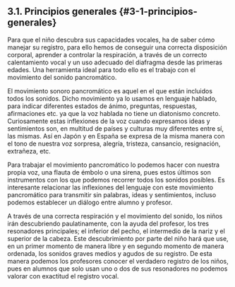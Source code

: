 ## 3.1\. Principios generales {#3-1-principios-generales}

Para que el niño descubra sus capacidades vocales, ha de saber cómo manejar su registro, para ello hemos de conseguir una correcta disposición corporal, aprender a controlar la respiración, a través de un correcto calentamiento vocal y un uso adecuado del diafragma desde las primeras edades. Una herramienta ideal para todo ello es el trabajo con el movimiento del sonido pancromático.

El movimiento sonoro pancromático es aquel en el que están incluidos todos los sonidos. Dicho movimiento ya lo usamos en lenguaje hablado, para indicar diferentes estados de ánimo, preguntas, respuestas, afirmaciones etc. ya que la voz hablada no tiene un diatonismo concreto. Curiosamente estas inflexiones de la voz cuando expresamos ideas y sentimientos son, en multitud de países y culturas muy diferentes entre sí,  las mismas. Así en Japón y en España se expresa de la misma manera con el tono de nuestra voz sorpresa, alegría, tristeza, cansancio, resignación, extrañeza, etc.

Para trabajar el movimiento pancromático lo podemos hacer con nuestra propia voz, una flauta de émbolo o una sirena, pues estos últimos son instrumentos con los que podemos recorrer todos los sonidos posibles. Es interesante relacionar las inflexiones del lenguaje con este movimiento pancromático para transmitir sin palabras, ideas y sentimientos, incluso podemos establecer un diálogo entre alumno y profesor.

A través de una correcta respiración y el movimiento del sonido, los niños irán descubriendo paulatinamente, con la ayuda del profesor, los tres resonadores principales; el inferior del pecho, el intermedio de la nariz y el superior de la cabeza. Este descubrimiento por parte del niño hará que use, en un primer momento de manera libre y en segundo momento de manera ordenada, los sonidos graves medios y agudos de su registro. De esta manera podemos los profesores conocer el verdadero registro de los niños, pues en alumnos que solo usan uno o dos de sus resonadores no podemos valorar con exactitud el registro vocal.